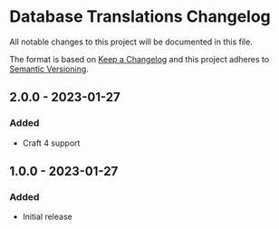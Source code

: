 # Database Translations Changelog

All notable changes to this project will be documented in this file.

The format is based on [Keep a Changelog](http://keepachangelog.com/) and this project adheres to [Semantic Versioning](http://semver.org/).

## 2.0.0 - 2023-01-27
### Added
- Craft 4 support

## 1.0.0 - 2023-01-27
### Added
- Initial release
